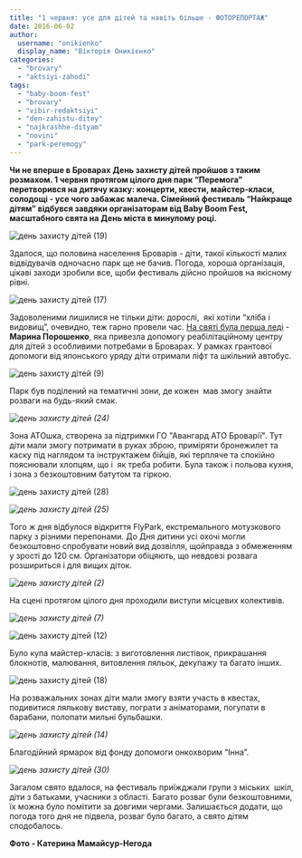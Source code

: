 ```yaml
---
title: "1 червня: усе для дітей та навіть більше - ФОТОРЕПОРТАЖ"
date: 2016-06-02
author: 
  username: "onikienko"
  display_name: "Вікторія Оникієнко"
categories: 
  - "brovary"
  - "aktsiyi-zahodi"
tags: 
  - "baby-boom-fest"
  - "brovary"
  - "vibir-redaktsiyi"
  - "den-zahistu-ditey"
  - "najkrashhe-dityam"
  - "novini"
  - "park-peremogy"
---
```


**Чи не вперше в Броварах День захисту дітей пройшов з таким розмахом. 1 червня протягом цілого дня парк “Перемога” перетворився на дитячу казку: концерти, квести, майстер-класи, солодощі - усе чого забажає малеча. Сімейний фестиваль “Найкраще дітям” відбувся завдяки організаторам від Baby Boom Fest, масштабного свята на День міста в минулому році.**

![день захисту дітей (19)](https://mpz.brovary.org/wp-content/uploads/2016/06/den-zahystu-ditej-19.jpg)

Здалося, що половина населення Броварів - діти, такої кількості малих відвідувачів одночасно парк ще не бачив. Погода, хороша організація, цікаві заходи зробили все, щоби фестиваль дійсно пройшов на якісному рівні.

![день захисту дітей (17)](https://mpz.brovary.org/wp-content/uploads/2016/06/den-zahystu-ditej-17.jpg)

Задоволеними лишилися не тільки діти: дорослі,  які хотіли “хліба і видовищ”, очевидно, теж гарно провели час. [На святі була перша леді](https://mpz.brovary.org/u-brovary-pryyihala-maryna-poroshenko-ta-yaponski-posly-shhob-podaruvaty-dityam-iz-osoblyvymy-potrebamy-mikroavtobus-ta-lift/) - **Марина Порошенко**, яка привезла допомогу реабілітаційному центру для дітей з особливими потребами в Броварах. У рамках грантової допомоги від японського уряду діти отримали ліфт та шкільний автобус.

![день захисту дітей (9)](https://mpz.brovary.org/wp-content/uploads/2016/06/den-zahystu-ditej-9.jpg)

Парк був поділений на тематичні зони, де кожен  мав змогу знайти розваги на будь-який смак.

_![день захисту дітей (24)](https://mpz.brovary.org/wp-content/uploads/2016/06/den-zahystu-ditej-24.jpg)_

Зона АТОшка, створена за підтримки ГО "Авангард АТО Броварії". Тут діти мали змогу потримати в руках зброю, приміряти бронежилет та каску під наглядом та інструктажем бійців, які терпляче та спокійно пояснювали хлопцям, що і  як треба робити. Була також і польова кухня, і зона з безкоштовним батутом та гіркою.

![день захисту дітей (28)](https://mpz.brovary.org/wp-content/uploads/2016/06/den-zahystu-ditej-28.jpg)

_![день захисту дітей (25)](https://mpz.brovary.org/wp-content/uploads/2016/06/den-zahystu-ditej-25.jpg)_

Того ж дня відбулося відкриття FlyPark, екстремального мотузкового парку з різними перепонами. До Дня дитини усі охочі могли безкоштовно спробувати новий вид дозвілля, щойправда з обмеженням у зрості до 120 см. Організатори обіцяють, що невдовзі розвага розшириться і для вищих діток.

_![день захисту дітей (2)](https://mpz.brovary.org/wp-content/uploads/2016/06/den-zahystu-ditej-2.jpg)_

На сцені протягом цілого дня проходили виступи місцевих колективів.

_![день захисту дітей (7)](https://mpz.brovary.org/wp-content/uploads/2016/06/den-zahystu-ditej-7.jpg)_

![день захисту дітей (12)](https://mpz.brovary.org/wp-content/uploads/2016/06/den-zahystu-ditej-12.jpg)

Було купа майстер-класів: з виготовлення листівок, прикрашання блокнотів, малювання, витовлення ляльок, декупажу та багато інших.

![день захисту дітей (18)](https://mpz.brovary.org/wp-content/uploads/2016/06/den-zahystu-ditej-18.jpg)

На розважальних зонах діти мали змогу взяти участь в квестах, подивитися лялькову виставу, пограти з аніматорами, погупати в барабани, полопати мильні бульбашки.

_![день захисту дітей (14)](https://mpz.brovary.org/wp-content/uploads/2016/06/den-zahystu-ditej-14.jpg)_

Благодійний ярмарок від фонду допомоги онкохворим “Інна”.

_![день захисту дітей (30)](https://mpz.brovary.org/wp-content/uploads/2016/06/den-zahystu-ditej-30.jpg)_

Загалом свято вдалося, на фестиваль приїжджали групи з міських  шкіл, діти з батьками, учасники з області. Багато розваг були безкоштовними, їх можна було помітити за довгими чергами. Залишається додати, що погода того дня не підвела, розваг було багато, а свято дітям сподобалось.

**Фото - Катерина Мамайсур-Негода**
